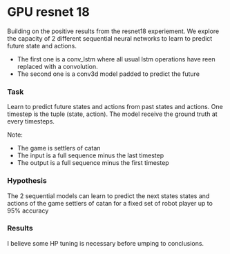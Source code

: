 # GPU resnet 18

Building on the positive results from the resnet18 experiement. We explore the capacity of 2 different sequential neural networks to learn to predict future state and actions.
- The first one is a conv_lstm where all usual lstm operations have reen replaced with a convolution.
- The second one is a conv3d model padded to predict the future

### Task
Learn to predict future states and actions from past states and actions.
One timestep is the tuple (state, action).
The model receive the ground truth at every timesteps.

Note:
- The game is settlers of catan
- The input is a full sequence minus the last timestep
- The output is a full sequence minus the first timestep

### Hypothesis
The 2 sequential models can learn to predict the next states states and actions of the game settlers of catan for a fixed set of robot player up to 95% accuracy


### Results
I believe some HP tuning is necessary before umping to conclusions.